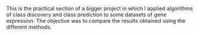 This is the practical section of a bigger project in which I applied algorithms of class discovery and class prediction to some datasets of gene expression. 
The objective was to compare the results obtained using the different methods. 
